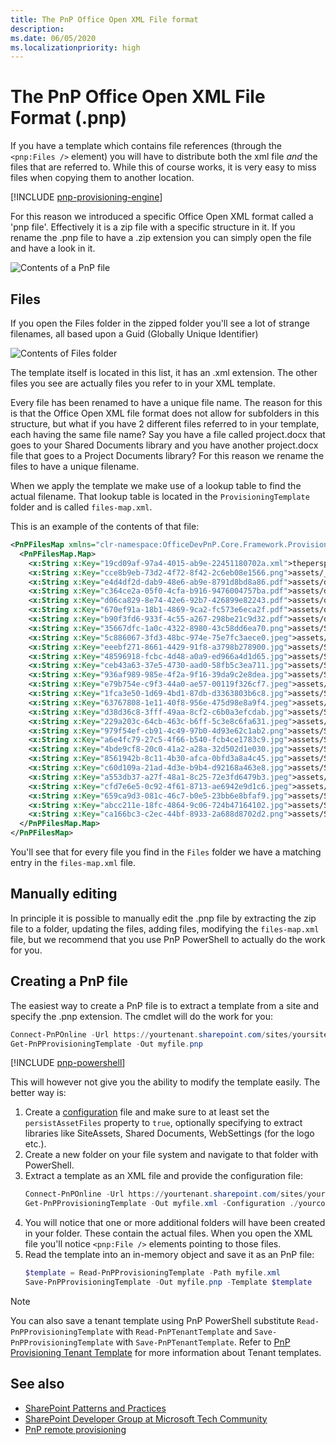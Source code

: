 ```yaml
---
title: The PnP Office Open XML File format
description: 
ms.date: 06/05/2020
ms.localizationpriority: high
---
```


# The PnP Office Open XML File Format (.pnp)

If you have a template which contains file references (through the ```<pnp:Files />``` element) you will have to distribute both the xml file _and_ the files that are referred to. While this of course works, it is very easy to miss files when copying them to another location.

[!INCLUDE [pnp-provisioning-engine](../../includes/snippets/open-source/pnp-provisioning-engine.md)]

For this reason we introduced a specific Office Open XML format called a 'pnp file'. Effectively it is a zip file with a specific structure in it. If you rename the .pnp file to have a .zip extension you can simply open the file and have a look in it.

![Contents of a PnP file](./media/the-pnp-office-open-xml-file-format/figure1-contents-of-file.png)

## Files

If you open the Files folder in the zipped folder you'll see a lot of strange filenames, all based upon a Guid (Globally Unique Identifier)

![Contents of Files folder](./media/the-pnp-office-open-xml-file-format/figure2-files.png)

The template itself is located in this list, it has an .xml extension. The other files you see are actually files you refer to in your XML template.

Every file has been renamed to have a unique file name. The reason for this is that the Office Open XML file format does not allow for subfolders in this structure, but what if you have 2 different files referred to in your template, each having the same file name? Say you have a file called project.docx that goes to your Shared Documents library and you have another project.docx file that goes to a Project Documents library? For this reason we rename the files to have a unique filename. 

When we apply the template we make use of a lookup table to find the actual filename. That lookup table is located in the ```ProvisioningTemplate``` folder and is called ```files-map.xml```.

This is an example of the contents of that file:

```xml
<PnPFilesMap xmlns="clr-namespace:OfficeDevPnP.Core.Framework.Provisioning.Connectors.OpenXML.Model;assembly=OfficeDevPnP.Core" xmlns:x="http://schemas.microsoft.com/winfx/2006/xaml">
  <PnPFilesMap.Map>
    <x:String x:Key="19cd09af-97a4-4015-ab9e-22451180702a.xml">theperspective.xml</x:String>
    <x:String x:Key="cce8b9eb-73d2-4f72-8f42-2c6eb08e1566.png">assets/__sitelogo___sitelogo_theperspective.png</x:String>
    <x:String x:Key="e4d4df2d-dab9-48e6-ab9e-8791d8bd8a86.pdf">assets/documents/Contoso Falcon.pdf</x:String>
    <x:String x:Key="c364ce2a-05f0-4cfa-b916-9476004757ba.pdf">assets/documents/Contoso Flex.pdf</x:String>
    <x:String x:Key="d06ca829-8e74-42e6-92b7-426899e82243.pdf">assets/documents/Contoso Mark8 Controller.pdf</x:String>
    <x:String x:Key="670ef91a-18b1-4869-9ca2-fc573e6eca2f.pdf">assets/documents/Contoso Mark8.pdf</x:String>
    <x:String x:Key="b90f3fd6-933f-4c55-a267-298be21c9d32.pdf">assets/documents/Contoso Quad.pdf</x:String>
    <x:String x:Key="35667dfc-1a0c-4322-8980-43c58dd6ea70.png">assets/SitePages/2019-sales-leadership-award/sales-leadership-award.png</x:String>
    <x:String x:Key="5c886067-3fd3-48bc-974e-75e7fc3aece0.jpeg">assets/SitePages/Contoso-called-on-drone-pilots-to/AdobeStock_145027729.jpeg</x:String>
    <x:String x:Key="eeebf271-8661-4429-91f8-a3798b278900.jpg">assets/SitePages/Contoso-partners-with-non-profit-to-deliver-life-saving-supplies/7719-larm-rmah-216854-unsplash.jpg</x:String>
    <x:String x:Key="48596918-fcbc-4d48-a0a9-ed966a4d1d65.jpg">assets/SitePages/Miriam-Graham--Contoso-s-new-Chief-Marketing-Officer/CLO17_azure_004.jpg</x:String>
    <x:String x:Key="ceb43a63-37e5-4730-aad0-58fb5c3ea711.jpg">assets/SitePages/One-million-drones-sold-in-2018/kevin-chow-176761-unsplash.jpg</x:String>
    <x:String x:Key="936af989-985e-4f2a-9f16-39da9c2e8dea.jpg">assets/SitePages/One-million-drones-sold-in-2018/white-drone-hovering-in-a-bright-blue-sky-PFV2XG7.jpg</x:String>
    <x:String x:Key="e79b754e-c9f3-44a0-ae57-00119f326cf7.jpeg">assets/SitePages/Our-commitment-to-sustainability/AdobeStock_83900723.jpeg</x:String>
    <x:String x:Key="1fca3e50-1d69-4bd1-87db-d3363803b6c8.jpg">assets/SitePages/Patti-announces-flagship-store-opening/contoso-storefront.jpg</x:String>
    <x:String x:Key="63767808-1e11-40f8-956e-475d98e8a9f4.jpeg">assets/SitePages/Pushing-the-Boundaries-on-Aerial-Inspection/AdobeStock_137739028.jpeg</x:String>
    <x:String x:Key="d38d36c8-3fff-49aa-8cf2-c6b0a3efcdab.jpg">assets/SitePages/Singapore-building-update--August-2019/12891-artist_rendering.jpg</x:String>
    <x:String x:Key="229a203c-64cb-463c-b6ff-5c3e8c6fa631.jpeg">assets/SitePages/The-future-of-air-traffic--safely-sharing-the-skies-with-drones/AdobeStock_132294759.jpeg</x:String>
    <x:String x:Key="979f54ef-cb91-4c49-97b0-4d93e62c1ab2.png">assets/SitePages/The-importance-of-branding-at-Contoso/SBLB-BRANDING.png</x:String>
    <x:String x:Key="a6e4fc79-27c5-4f66-b540-fcb4ce1783c9.jpg">assets/SitePages/ThePerspective/23363-showcase.jpg</x:String>
    <x:String x:Key="4bde9cf8-20c0-41a2-a28a-32d502d1e030.jpg">assets/SitePages/ThePerspective/27137-consumer-showcase-thumb-1.jpg</x:String>
    <x:String x:Key="8561942b-8c11-4b30-afca-0bfd3a8a4c45.jpg">assets/SitePages/ThePerspective/33318-consumer-showcase-thumb-2.jpg</x:String>
    <x:String x:Key="c60d109a-21ad-4d3e-b9b4-d92168a463e8.jpg">assets/SitePages/ThePerspective/1548836252flysafe-thumb.jpg</x:String>
    <x:String x:Key="a553db37-a27f-48a1-8c25-72e3fd6479b3.jpeg">assets/SitePages/ThePerspective/AdobeStock_109868254.jpeg</x:String>
    <x:String x:Key="cfd7e6e5-0c92-4f61-8713-ae6942e9d1c6.jpeg">assets/SitePages/ThePerspective/AdobeStock_132294759.jpeg</x:String>
    <x:String x:Key="659ca9d3-081c-46c7-b0e5-23bb6e8bfaf9.jpg">assets/SitePages/ThePerspective/cta-banner.jpg</x:String>
    <x:String x:Key="abcc211e-18fc-4864-9c06-724b47164102.jpg">assets/SitePages/ThePerspective/nasa-_SFJhRPzJHs-unsplash.jpg</x:String>
    <x:String x:Key="ca166bc3-c2ec-44bf-8933-2a688d8702d2.png">assets/SitePages/Why-simplicity-matters/poster-patti-quote.png</x:String>
  </PnPFilesMap.Map>
</PnPFilesMap>
```

You'll see that for every file you find in the ```Files``` folder we have a matching entry in the ```files-map.xml``` file.

## Manually editing

In principle it is possible to manually edit the .pnp file by extracting the zip file to a folder, updating the files, adding files, modifying the ```files-map.xml``` file, but we recommend that you use PnP PowerShell to actually do the work for you.

## Creating a PnP file

The easiest way to create a PnP file is to extract a template from a site and specify the .pnp extension. The cmdlet will do the work for you:

```powershell
Connect-PnPOnline -Url https://yourtenant.sharepoint.com/sites/yoursite
Get-PnPProvisioningTemplate -Out myfile.pnp
```

[!INCLUDE [pnp-powershell](../../includes/snippets/open-source/pnp-powershell.md)]

This will however not give you the ability to modify the template easily. The better way is:

1. Create a [configuration](configuring-the-pnp-provisioning-engine.md) file and make sure to at least set the ```persistAssetFiles``` property to ```true```, optionally specifying to extract libraries like SiteAssets, Shared Documents, WebSettings (for the logo etc.).
1. Create a new folder on your file system and navigate to that folder with PowerShell.
1. Extract a template as an XML file and provide the configuration file:
    ```powershell
    Connect-PnPOnline -Url https://yourtenant.sharepoint.com/sites/yoursite
    Get-PnPProvisioningTemplate -Out myfile.xml -Configuration ./yourconfiguration.json
    ```
1. You will notice that one or more additional folders will have been created in your folder. These contain the actual files. When you open the XML file you'll notice ```<pnp:File />``` elements pointing to those files.
1. Read the template into an in-memory object and save it as an PnP file:
    ```powershell
    $template = Read-PnPProvisioningTemplate -Path myfile.xml
    Save-PnPProvisioningTemplate -Out myfile.pnp -Template $template
    ```

> [!NOTE] 
> You can also save a tenant template using PnP PowerShell substitute ```Read-PnPProvisioningTemplate``` with ```Read-PnPTenantTemplate``` and ```Save-PnPProvisioningTemplate``` with ```Save-PnPTenantTemplate```. Refer to [PnP Provisioning Tenant Template](pnp-provisioning-tenant-templates.md) for more information about Tenant templates.


## See also

- [SharePoint Patterns and Practices](https://github.com/SharePoint/PnP/)
- [SharePoint Developer Group at Microsoft Tech Community](https://techcommunity.microsoft.com/t5/SharePoint-Developer/bd-p/SharePointDev) 
- [PnP remote provisioning](pnp-remote-provisioning.md)
